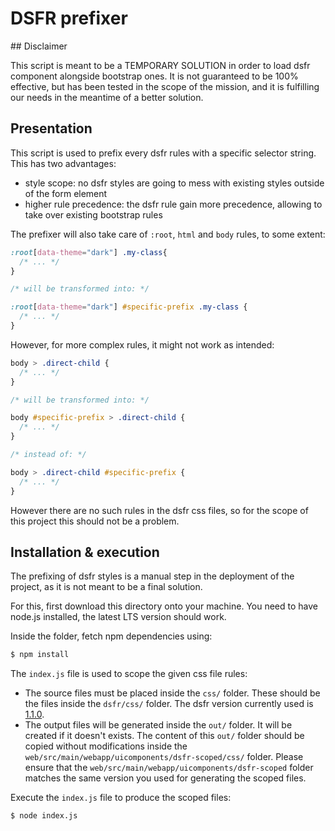 # DSFR prefixer

## Disclaimer

This script is meant to be a TEMPORARY SOLUTION in order to load dsfr component alongside bootstrap ones.
It is not guaranteed to be 100% effective, but has been tested in the scope of the mission, and it is fulfilling our needs in the meantime of a better solution.

## Presentation

This script is used to prefix every dsfr rules with a specific selector string.
This has two advantages:
- style scope: no dsfr styles are going to mess with existing styles outside of the form element
- higher rule precedence: the dsfr rule gain more precedence, allowing to take over existing bootstrap rules

The prefixer will also take care of `:root`, `html` and `body` rules, to some extent:
```css
:root[data-theme="dark"] .my-class{
  /* ... */
}

/* will be transformed into: */

:root[data-theme="dark"] #specific-prefix .my-class {
  /* ... */
}
```

However, for more complex rules, it might not work as intended:

```css
body > .direct-child {
  /* ... */
}

/* will be transformed into: */

body #specific-prefix > .direct-child {
  /* ... */
}

/* instead of: */

body > .direct-child #specific-prefix {
  /* ... */
}
```

However there are no such rules in the dsfr css files, so for the scope of this project this should not be a problem.

## Installation & execution

The prefixing of dsfr styles is a manual step in the deployment of the project, as it is not meant to be a final solution.

For this, first download this directory onto your machine.
You need to have node.js installed, the latest LTS version should work.

Inside the folder, fetch npm dependencies using:
```bash
$ npm install
```

The `index.js` file is used to scope the given css file rules:
- The source files must be placed inside the `css/` folder. These should be the files inside the `dsfr/css/` folder.
  The dsfr version currently used is [1.1.0](https://github.com/GouvernementFR/dsfr/releases/download/v1.1.0/dsfr-v1.1.0.zip).
- The output files will be generated inside the `out/` folder. It will be created if it doesn't exists.
  The content of this `out/` folder should be copied without modifications inside the `web/src/main/webapp/uicomponents/dsfr-scoped/css/` folder.
  Please ensure that the `web/src/main/webapp/uicomponents/dsfr-scoped` folder matches the same version you used for generating the scoped files.

Execute the `index.js` file to produce the scoped files:
```bash
$ node index.js
```



